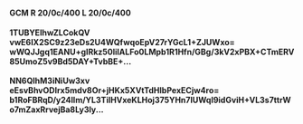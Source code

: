 #### GCM R 20/0c/400 L 20/0c/400
**1TUBYElhwZLCokQV**<br/>**vwE6IX2SC9z23eDs2U4WQfwqoEpV27rYGcL1+ZJUWxo=**<br/>**wWQJJgq1EANU+gIRkz50lilALFo0LMpb1R1Hfn/GBg/3kV2xPBX+CTmERV85UmoZ5v9Bd5DAY+TvbBE+...**<br/><br/>
**NN6QlhM3iNiUw3xv**<br/>**eEsvBhvODlrx5mdv8Or+jHKx5XVtTdHlbPexECjw4ro=**<br/>**b1RoFBRqD/y24llm/YL3TilHVxeKLHoj375YHn7lUWql9idGviH+VL3s7ttrWo7mZaxRrvejBa8Ly3ly...**
